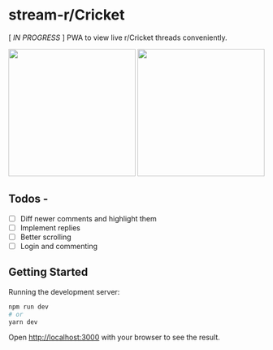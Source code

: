 # stream-r/Cricket
[ _IN PROGRESS_ ] PWA to view live r/Cricket threads conveniently.

<img width="250" src="https://user-images.githubusercontent.com/27387245/129490475-c9c8fbdd-d417-4976-ad76-59063418d288.jpg"/> <img width="250" src="https://user-images.githubusercontent.com/27387245/129490476-2db0f7d8-f2b2-45ae-ab74-d17816859e4e.jpg"/>

## Todos -
- [ ] Diff newer comments and highlight them
- [ ] Implement replies
- [ ] Better scrolling
- [ ] Login and commenting

## Getting Started

Running the development server:

```bash
npm run dev
# or
yarn dev
```

Open [http://localhost:3000](http://localhost:3000) with your browser to see the result.

